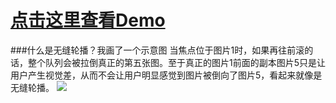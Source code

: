 # <a target="_blank" href="https://www.artjay.me/Demo/carousel">点击这里查看Demo</a>
###什么是无缝轮播？我画了一个示意图
当焦点位于图片1时，如果再往前滚的话，整个队列会被拉倒真正的第五张图。至于真正的图片1前面的副本图片5只是让用户产生视觉差，从而不会让用户明显感觉到图片被倒向了图片5，看起来就像是无缝轮播。
![](https://artjay-1258580758.cos.ap-shanghai.myqcloud.com/CarouselDemo/jieshao.png)